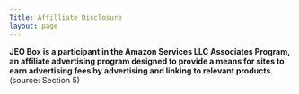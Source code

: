 ```yaml
---
Title: Affilliate Disclosure
layout: page
---
```


**JEO Box is a participant in the Amazon Services LLC Associates Program, an affiliate advertising program designed to provide a means for sites to earn advertising fees by advertising and linking to relevant products.** (source: Section 5)
